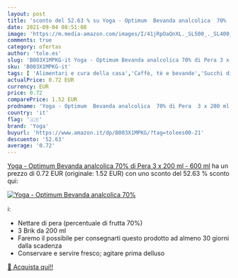 ```yaml
---
layout: post
title: 'sconto del 52.63 % su Yoga - Optimum  Bevanda analcolica  70%   '
date: 2021-09-04 08:51:08
image: 'https://m.media-amazon.com/images/I/41jRpOaQnXL._SL500_._SL400_.jpg'
comments: true
category: ofertas
author: 'tole.es'
slug: 'B003X1MPKG-it Yoga - Optimum Bevanda analcolica 70% di Pera 3 x 200 ml -...'
sku: 'B003X1MPKG-it'
tags: [ 'Alimentari e cura della casa','Caffè, tè e bevande','Succhi di frutta','Succhi, frullati e centrifugati','yoga', ]
actualPrice: 0.72 EUR
currency: EUR
price: 0.72
comparePrice: 1.52 EUR
prodname: 'Yoga - Optimum  Bevanda analcolica  70% di Pera  3 x 200 ml - 600 ml'
country: 'it'
flag: '🇮🇹'
brand: 'Yoga'
buyurl: 'https://www.amazon.it/dp/B003X1MPKG/?tag=tolees00-21'
descuento: '52.63'
average: '0.72'
---
```


[Yoga - Optimum  Bevanda analcolica  70% di Pera  3 x 200 ml - 600 ml](https://www.amazon.it/dp/B003X1MPKG/?tag=tolees00-21) ha un prezzo di 0.72 EUR (originale: 1.52 EUR) con uno sconto del 52.63 % sconto qui:

[![Yoga - Optimum  Bevanda analcolica  70% ](https://m.media-amazon.com/images/I/41jRpOaQnXL._SL500_._SL400_.jpg)](https://www.amazon.it/dp/B003X1MPKG/?tag=tolees00-21)

ℹ️:

- Nettare di pera (percentuale di frutta 70%)
- 3 Brik da 200 ml
- Faremo il possibile per consegnarti questo prodotto ad almeno 30 giorni dalla scadenza
- Conservare e servire fresco; agitare prima delluso

[🛒 Acquista qui!!](https://www.amazon.it/dp/B003X1MPKG/?tag=tolees00-21)
